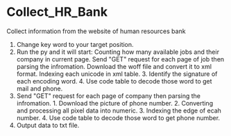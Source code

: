 # Collect_HR_Bank
Collect information from the website of human resources bank

1. Change key word to your target position.
2. Run the py and it will start:
     Counting how many available jobs and their company in current page.
         Send "GET" request for each page of job then parsing the infromation.
            Download the woff file and convert it to xml format.
            Indexing each unicode in xml table.
    3. Identify the signature of each encoding word.
    4. Use code table to decode those word to get mail and phone.
  3. Send "GET" request for each page of company then parsing the infromation.
    1. Download the picture of phone number.
    2. Converting and processing all pixel data into numeric.
    3. Indexing the edge of ecah number.
    4. Use code table to decode those word to get phone number.
  4. Output data to txt file.
